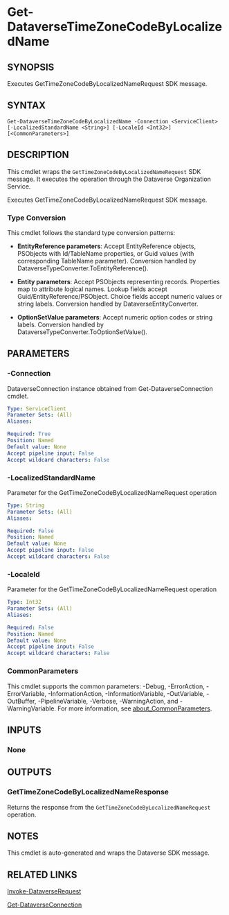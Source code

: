 # Get-DataverseTimeZoneCodeByLocalizedName

## SYNOPSIS
Executes GetTimeZoneCodeByLocalizedNameRequest SDK message.

## SYNTAX

```
Get-DataverseTimeZoneCodeByLocalizedName -Connection <ServiceClient> [-LocalizedStandardName <String>] [-LocaleId <Int32>] [<CommonParameters>]
```

## DESCRIPTION

This cmdlet wraps the `GetTimeZoneCodeByLocalizedNameRequest` SDK message. It executes the operation through the Dataverse Organization Service.

Executes GetTimeZoneCodeByLocalizedNameRequest SDK message.

### Type Conversion

This cmdlet follows the standard type conversion patterns:

- **EntityReference parameters**: Accept EntityReference objects, PSObjects with Id/TableName properties, or Guid values (with corresponding TableName parameter). Conversion handled by DataverseTypeConverter.ToEntityReference().

- **Entity parameters**: Accept PSObjects representing records. Properties map to attribute logical names. Lookup fields accept Guid/EntityReference/PSObject. Choice fields accept numeric values or string labels. Conversion handled by DataverseEntityConverter.

- **OptionSetValue parameters**: Accept numeric option codes or string labels. Conversion handled by DataverseTypeConverter.ToOptionSetValue().

## PARAMETERS

### -Connection
DataverseConnection instance obtained from Get-DataverseConnection cmdlet.

```yaml
Type: ServiceClient
Parameter Sets: (All)
Aliases:

Required: True
Position: Named
Default value: None
Accept pipeline input: False
Accept wildcard characters: False
```
### -LocalizedStandardName
Parameter for the GetTimeZoneCodeByLocalizedNameRequest operation

```yaml
Type: String
Parameter Sets: (All)
Aliases:

Required: False
Position: Named
Default value: None
Accept pipeline input: False
Accept wildcard characters: False
```
### -LocaleId
Parameter for the GetTimeZoneCodeByLocalizedNameRequest operation

```yaml
Type: Int32
Parameter Sets: (All)
Aliases:

Required: False
Position: Named
Default value: None
Accept pipeline input: False
Accept wildcard characters: False
```
### CommonParameters
This cmdlet supports the common parameters: -Debug, -ErrorAction, -ErrorVariable, -InformationAction, -InformationVariable, -OutVariable, -OutBuffer, -PipelineVariable, -Verbose, -WarningAction, and -WarningVariable. For more information, see [about_CommonParameters](http://go.microsoft.com/fwlink/?LinkID=113216).

## INPUTS

### None

## OUTPUTS

### GetTimeZoneCodeByLocalizedNameResponse

Returns the response from the `GetTimeZoneCodeByLocalizedNameRequest` operation.

## NOTES

This cmdlet is auto-generated and wraps the Dataverse SDK message.

## RELATED LINKS

[Invoke-DataverseRequest](Invoke-DataverseRequest.md)

[Get-DataverseConnection](Get-DataverseConnection.md)
